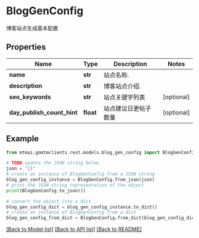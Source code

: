 # BlogGenConfig

博客站点生成基本配置

## Properties

Name | Type | Description | Notes
------------ | ------------- | ------------- | -------------
**name** | **str** | 站点名称. | 
**description** | **str** | 博客站点介绍. | 
**seo_keywords** | **str** | 站点关键字列表 | [optional] 
**day_publish_count_hint** | **float** | 站点建议日更帖子数量 | [optional] 

## Example

```python
from mtmai.gomtmclients.rest.models.blog_gen_config import BlogGenConfig

# TODO update the JSON string below
json = "{}"
# create an instance of BlogGenConfig from a JSON string
blog_gen_config_instance = BlogGenConfig.from_json(json)
# print the JSON string representation of the object
print(BlogGenConfig.to_json())

# convert the object into a dict
blog_gen_config_dict = blog_gen_config_instance.to_dict()
# create an instance of BlogGenConfig from a dict
blog_gen_config_from_dict = BlogGenConfig.from_dict(blog_gen_config_dict)
```
[[Back to Model list]](../README.md#documentation-for-models) [[Back to API list]](../README.md#documentation-for-api-endpoints) [[Back to README]](../README.md)


